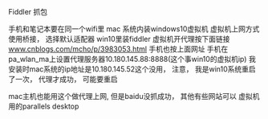 Fiddler 抓包

手机和笔记本要在同一个wifi里
mac 系统内装windows10虚拟机
虚拟机上网方式使用桥接， 选择默认适配器
win10里装fiddler
虚拟机开代理按下面链接
www.cnblogs.com/mcho/p/3983053.html
手机也按上面网址
手机在pa_wlan_ma上设置代理服务器10.180.145.88:8888(这个事win10的虚拟机ip)
我安装时mac系统的ip地址是10.180.145.52这个没用，
注意， 我是win10系统重启了一次， 代理才成功， 可能要重启

mac主机也能用这个做代理上网, 但是baidu没抓成功， 其他有些网站可以
虚拟机用的parallels desktop




